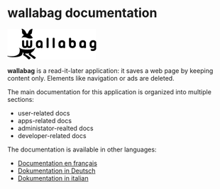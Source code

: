 wallabag documentation
======================

![wallabag logo](../img/wallabag.png)

**wallabag** is a read-it-later application: it saves a web page by keeping content only. Elements like navigation or ads are deleted.

The main documentation for this application is organized into multiple sections:

-   user-related docs
-   apps-related docs
-   administator-realted docs
-   developer-related docs

The documentation is available in other languages:

-   [Documentation en français](https://doc.wallabag.org/fr/)
-   [Dokumentation in Deutsch](https://doc.wallabag.org/de/)
-   [Dokumentation in italian](https://doc.wallabag.org/it/)
